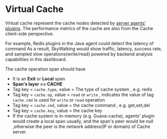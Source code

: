 # Virtual Cache

Virtual cache represent the cache nodes detected by [server agents' plugins](server-agents.md). The performance
metrics of the cache are also from the Cache client-side perspective.

For example, Redis plugins in the Java agent could detect the latency of command
As a result, SkyWalking would show traffic, latency, success rate, and sampled slow operations(write/read) powered by backend analysis capabilities in this dashboard.

The cache operation span should have
- It is an **Exit** or **Local** span
- **Span's layer == CACHE**
- Tag key = `cache.type`, value = The type of cache system , e.g. redis
- Tag key = `cache.op`, value = `read` or `write` , indicates the value of tag `cache.cmd` is used for `write` or `read` operation
- Tag key = `cache.cmd`, value = the cache command , e.g. get,set,del
- Tag key = `cache.key`, value = the cache key
- If the cache system is in-memory (e.g. Guava-cache), agents' plugin would create a local span usually, and the span's peer would be null ,otherwise the peer is the network address(IP or domain) of Cache server.

